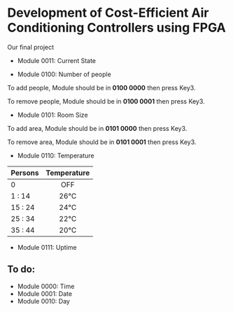 # Development of Cost-Efficient Air Conditioning Controllers using FPGA
Our final project

- Module 0011:	Current State
  
- Module 0100:	Number of people

 To add people, Module should be in **0100 0000** then press Key3.
 
 To remove people, Module should be in **0100 0001** then press Key3.

- Module 0101:	Room Size

 To add area, Module should be in **0101 0000** then press Key3.
 
 To remove area, Module should be in **0101 0001** then press Key3.


- Module 0110:	Temperature

 | Persons        | Temperature   |
 | -------------  |:-------------:|
 | 0        | OFF          |
 | 1  :   14        | 26°C          |
 | 15 : 24        | 24°C          |
 | 25 : 34        | 22°C          |
 | 35 : 44        | 20°C          |


- Module 0111:	Uptime


## To do:

- Module 0000:	Time
- Module 0001:	Date
- Module 0010:	Day
